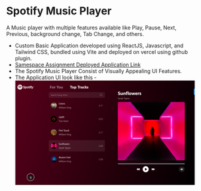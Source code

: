 # Spotify Music Player

A Music player with multiple features available like Play, Pause, Next, Previous, background change, Tab Change, and others.

- Custom Basic Application developed using ReactJS, Javascript, and Tailwind CSS, bundled using Vite and deployed on vercel using github plugin.
- [Samespace Assignment Deployed Application Link](https://samespace-assignment-two.vercel.app/)
- The Spotify Music Player Consist of Visually Appealing UI Features.
- The Application UI look like this - ![Spotify](public/samespace-assignment.png)